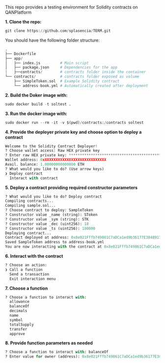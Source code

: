 This repo provides a testing environment for Solidity contracts on QANPlatform

**1. Clone the repo:**

```python
git clone https://github.com/splasencia/TERM.git
```

You should have the following folder structure:
```python
.
├── Dockerfile
├── app/
│   ├── index.js         # Main script
│   ├── package.json     # Dependencies for the app
|   ├──contracts/        # contracts folder inside the container
└── contracts/           # contracts folder exposed as volume
    ├── SimpleToken.sol  # Example Solidity contract
    └── address-book.yml # Automatically created after deployment
```

**2. Build the Doker image with:**

```python
sudo docker build -t soltest .
```

**3. Run the docker image with:**

```python
sudo docker run --rm -it -v $(pwd)/contracts:/contracts soltest
```

**4. Provide the deployer private key and choose option to deploy a contract**

```python
Welcome to the Solidity Contract Deployer!
? Choose wallet access: Raw HEX private key
? Enter raw HEX private key: ******************************************************************
Wallet address: 0xXXXXXXXXXXXXXXXXXXXXXXXXXXXX
Avail. balance: 1.00000000000000 ETH
? What would you like to do? (Use arrow keys)
❯ Deploy contract 
  Interact with contract 
```

**5. Deploy a contract providing required constructor parameters**

```python
? What would you like to do? Deploy contract
Compiling contracts...
Compiling sample.sol...
? Choose contract to deploy: SampleToken
? Constructor value _name (string): SToken
? Constructor value _sym (string): STK
? Constructor value _dec (uint256): 18
? Constructor value _ts (uint256): 100000
Deploying contract...
Contract deployed at address: 0x8e021Fffb749861C7aDCa1ed9b36177E38489170
Saved SampleToken address to address-book.yml
You are now interacting with the contract at 0x8e021Fffb749861C7aDCa1ed9b36177E38489170
```

**6. Interact with the contract**

```python
? Choose an action: 
❯ Call a function 
  Send a transaction 
  Exit interaction menu
```

**7. Choose a function**

```python
? Choose a function to interact with:
  allowance
  balanceOf
  decimals
  name
  symbol
  totalSupply
  transfer
  approve
```
**8. Provide function parameters as needed**

```python
? Choose a function to interact with: balanceOf
? Enter value for owner (address): 0x8e021Fffb749861C7aDCa1ed9b36177E38489170
```